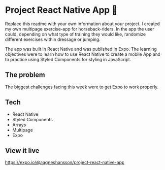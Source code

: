 # Project React Native App 📱

Replace this readme with your own information about your project.
I created my own multipage exercise-app for horseback-riders. In the app the user could, depending on what type of training they would like, randomize different exercises within dressage or jumping. 

The app was built in React Native and was published in Expo. The learning objectives were to learn how to use React Native to create a mobile App and to practice using Styled Components for styling in JavaScript.

## The problem 

The biggest challenges facing this week were to get Expo to work properly.

## Tech 

  - React Native
  - Styled Components
  - Arrays
  - Multipage
  - Expo

## View it live

https://expo.io/@aagneshansson/project-react-native-app

